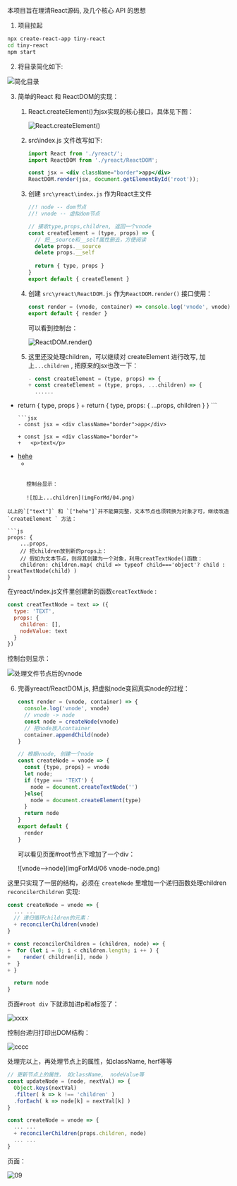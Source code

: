 本项目旨在理清React源码, 及几个核心 API 的思想

1. 项目拉起

```bash
npx create-react-app tiny-react
cd tiny-react
npm start
```

2. 将目录简化如下:

![简化目录](imgForMd/01.png)

3. 简单的React 和 ReactDOM的实现：

   1. React.createElement()为jsx实现的核心接口，具体见下图：

      ![React.createElement()](imgForMd/02.png)

   2. src\index.js 文件改写如下:

      ```jsx
      import React from './yreact/';
      import ReactDOM from './yreact/ReactDOM';
      
      const jsx = <div className="border">app</div>
      ReactDOM.render(jsx, document.getElementById('root'));
      ```

   3. 创建 `src\yreact\index.js` 作为React主文件

      ```jsx
      //! node -- dom节点
      //! vnode -- 虚拟dom节点
      
      // 接收type,props,children, 返回一个vnode
      const createElement = (type, props) => {
        // 把__source和__self属性删去，方便阅读
        delete props.__source
        delete props.__self
        
        return { type, props }
      }
      export default { createElement }
      ```

   4. 创建 `src\yreact\ReactDOM.js` 作为`ReactDOM.render()` 接口使用：

       ```jsx
      const render = (vnode, container) => console.log('vnode', vnode)
      export default { render }
      ```

      可以看到控制台：

      ![ReactDOM.render()](imgForMd/03.png)

   5. 这里还没处理children，可以继续对 createElement 进行改写, 加上`...children` , 把原来的jsx也改一下：

      ```jsx
      - const createElement = (type, props) => {
      + const createElement = (type, props, ...children) => {
        ......
      
- return { type, props }
      + return { type, props: { ...props, children } }
      ```
      
      ```jsx
      - const jsx = <div className="border">app</div>
          
      + const jsx = <div className="border">
      +   <p>text</p>
+   <a href="#">hehe</a>
      + </div>
```
      
      控制台显示：
      
      ![加上...children](imgForMd/04.png)

以上的`["text"]` 和 `["hehe"]`并不能算完整，文本节点也须转换为对象才可，继续改造`createElement ` 方法：

```js
props: {
    ...props,
    // 把children放到新的props上：
    // 假如为文本节点，则将其创建为一个对象，利用creatTextNode()函数：
    children: children.map( child => typeof child==='object'? child : creatTextNode(child) )
}
```

在yreact/index.js文件里创建新的函数`creatTextNode` :

```js
const creatTextNode = text => ({
  type: 'TEXT',
  props: {
    children: [],
    nodeValue: text
  }
})
```

控制台则显示：

![处理文件节点后的vnode](imgForMd/05.png)

6. 完善yreact/ReactDOM.js, 把虚拟node变回真实node的过程：

   ```js
   const render = (vnode, container) => {
     console.log('vnode', vnode)
     // vnode -> node
     const node = createNode(vnode)
     // 把node放入container
     container.appendChild(node)
   }
   
   // 根据vnode, 创建一个node
   const createNode = vnode => {
     const {type, props} = vnode
     let node;
     if (type === 'TEXT') {
       node = document.createTextNode('')
     }else{
       node = document.createElement(type)
     }
     return node
   }
   export default {
     render
   }
   ```

   可以看见页面#root节点下增加了一个div：

   ![vnode-->node](imgForMd/06 vnode-node.png)

   

这里只实现了一层的结构，必须在 `createNode`  里增加一个递归函数处理children `reconcilerChildren` 实现:

```js
const createNode = vnode => {
  ... ...
  // 递归循环children的元素：
  + reconcilerChildren(vnode)    
}

+ const reconcilerChildren = (children, node) => {
+  for (let i = 0; i < children.length; i ++ ) {
+    render( children[i], node )
+  }
+ }

  return node
}
```

页面`#root div` 下就添加进p和a标签了：

![xxxx](imgForMd/08.png) 

控制台递归打印出DOM结构：

![cccc](imgForMd/07.png)

处理完以上，再处理节点上的属性，如className, herf等等

```js
// 更新节点上的属性， 如className,  nodeValue等
const updateNode = (node, nextVal) => {
  Object.keys(nextVal)
  .filter( k => k !== 'children' )
  .forEach( k => node[k] = nextVal[k] )
}
```

```js
const createNode = vnode => {
  ... ...
  + reconcilerChildren(props.children, node)
  ... ...
}
```

页面：

![09](imgForMd/09.png)

